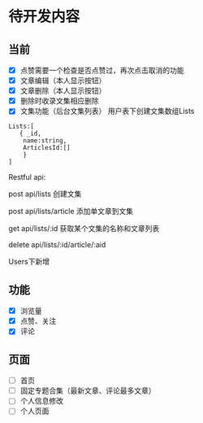 # 待开发内容

## 当前

- [x] 点赞需要一个检查是否点赞过，再次点击取消的功能
- [x] 文章编辑（本人显示按钮）
- [x] 文章删除（本人显示按钮）
- [x] 删除时收录文集相应删除
- [x] 文集功能（后台文集列表）
用户表下创建文集数组Lists
```
Lists:[
   { _id,
    name:string,
    ArticlesId:[]
    }
]
```

Restful api:

post api/lists 创建文集

post api/lists/article 添加单文章到文集

get api/lists/:id 获取某个文集的名称和文章列表

delete api/lists/:id/article/:aid





Users下新增


## 功能

- [x] 浏览量
- [x] 点赞、关注
- [x] 评论

## 页面

- [ ] 首页
- [ ] 固定专题合集（最新文章、评论最多文章）
- [ ] 个人信息修改
- [ ] 个人页面
